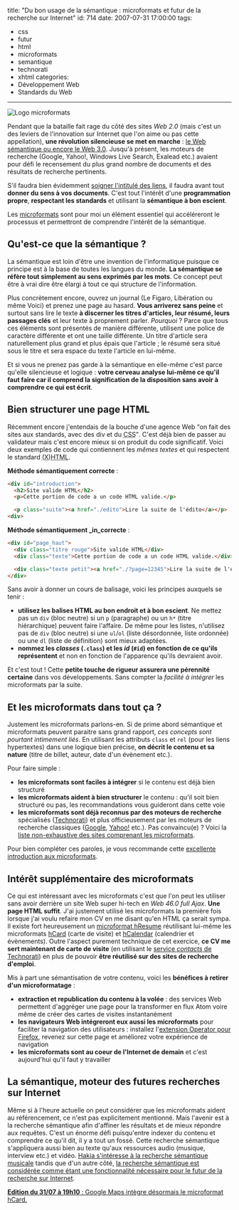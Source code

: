 title: "Du bon usage de la sémantique : microformats et futur de la recherche sur Internet"
id: 714
date: 2007-07-31 17:00:00
tags:
- css
- futur
- html
- microformats
- semantique
- technorati
- xhtml
categories:
- Développement Web
- Standards du Web
---

![Logo microformats](https://oncletom.io/images/2007/07/logo-microformats.gif)

Pendant que la bataille fait rage du côté des sites _Web 2.0_ (mais c'est un des leviers de l'innovation sur Internet que l'on aime ou pas cette appellation), **une révolution silencieuse se met en marche** : [le Web sémantique ou encore le Web 3.0](http://affordance.typepad.com/mon_weblog/2006/11/web_30_donnes_o.html).
Jusqu'à présent, les moteurs de recherche (Google, Yahoo!, Windows Live Search, Exalead etc.) avaient pour défi le recensement du plus grand nombre de documents et des résultats de recherche pertinents.

S'il faudra bien évidemment [soigner l'intitulé des liens](http://fr.opquast.com/bonnes-pratiques/fiche/167), il faudra avant tout **donner du sens à vos documents**. C'est tout l'intérêt d'une **programmation propre**, **respectant les standards** et utilisant la **sémantique à bon escient**.

Les [microformats](http://microformats.org) sont pour moi un élément essentiel qui accéléreront le processus et permettront de comprendre l'intérêt de la sémantique.
<!--more-->

## Qu'est-ce que la sémantique ?

La sémantique est loin d'être une invention de l'informatique puisque ce principe est à la base de toutes les langues du monde. **La sémantique se réfère tout simplement au sens exprimés par les mots**. Ce concept peut être à vrai dire être élargi à tout ce qui structure de l'information.

Plus concrètement encore, ouvrez un journal (Le Figaro, Libération ou même Voici) et prenez une page au hasard. **Vous arriverez sans peine** et surtout sans lire le texte **à discerner les titres d'articles, leur résumé, leurs passages clés** et leur texte à proprement parler. _Pourquoi_ ? Parce que tous ces éléments sont présentés de manière différente, utilisent une police de caractère différente et ont une taille différente. Un titre d'article sera naturellement plus grand et plus épais que l'article ; le résumé sera situé sous le titre et sera espace du texte l'article en lui-même.

Et si vous ne prenez pas garde à la sémantique en elle-même c'est parce qu'elle silencieuse et logique : **votre cerveau analyse lui-même ce qu'il faut faire car il comprend la signification de la disposition sans avoir à comprendre ce qui est écrit**.

## Bien structurer une page HTML

Récemment encore j'entendais de la bouche d'une agence Web <q>on fait des sites aux standards, avec des div et du <acronym title="Cascading Style Sheet">CSS</acronym></q>. C'est déjà bien de passer au validateur mais c'est encore mieux si on produit du code significatif.
Voici deux exemples de code qui contiennent les _mêmes textes_ et qui respectent le standard <acronym title="eXtensible HyperText Markup Language">(X)HTML</acronym>.

**Méthode sémantiquement correcte** :

```html
<div id="introduction">
  <h2>Site valide HTML</h2>
  <p>Cette portion de code a un code HTML valide.</p>

  <p class="suite"><a href="./edito">Lire la suite de l'édito</a></p>
<div>
```

**Méthode sémantiquement _in_correcte** :

```html
<div id="page_haut">
  <div class="titre rouge">Site valide HTML</div>
  <div class="texte">Cette portion de code a un code HTML valide.</div>

  <div class="texte petit"><a href="./?page=12345">Lire la suite de l'édito</a></div>
</div>
```

Sans avoir à donner un cours de balisage, voici les principes auxquels se tenir :

*   **utilisez les balises HTML au bon endroit et à bon escient**. Ne mettez pas un `div` (bloc neutre) si un `p` (paragraphe) ou un `h*` (titre hiérarchique) peuvent faire l'affaire. De même pour les listes, n'utilisez pas de `div` (bloc neutre) si une `ul`/`ol` (liste désordonnée, liste ordonnée) ou une `dl` (liste de définition) sont mieux adaptées.
*   **nommez les _classes_ (`.class`) et les _id_ (`#id`) en fonction de ce qu'ils représentent** et non en fonction de l'apparence qu'ils devraient avoir.

Et c'est tout ! Cette **petite touche de rigueur assurera une pérennité certaine** dans vos développements. Sans compter la _facilité à intégrer_ les microformats par la suite.

## Et les microformats dans tout ça ?

Justement les microformats parlons-en. Si de prime abord sémantique et microformats peuvent paraitre sans grand rapport, _ces concepts sont pourtant intimement liés_. En utilisant les attributs `class` et `rel` (pour les liens hypertextes) dans une logique bien précise, **on décrit le contenu et sa nature** (titre de billet, auteur, date d'un évènement etc.).

Pour faire simple :

*   **les microformats sont faciles à intégrer** si le contenu est déjà bien structuré
*   **les microformats aident à bien structurer** le contenu : qu'il soit bien structuré ou pas, les recommandations vous guideront dans cette voie
*   **les microformats sont déjà reconnus par des moteurs de recherche** spécialisés ([Technorati](http://technorati.com/)) et plus officieusement par les moteurs de recherche classiques ([Google](http://www.google.com), [Yahoo!](http://search.yahoo.com) etc.). Pas convaincu(e) ? Voici la [liste non-exhaustive des sites comprenant les microformats](http://microformats.org/wiki/implementations-fr).

Pour bien compléter ces paroles, je vous recommande cette [excellente introduction aux microformats](http://fredericdevillamil.com/presentations/2006/que-sont-les-microformats/index.html).

## Intérêt supplémentaire des microformats

Ce qui est intéressant avec les microformats c'est que l'on peut les utiliser sans avoir derrière un site Web super hi-tech en _Web 46.0 full Ajax_. **Une page HTML suffit**. J'ai justement utilisé les microformats la première fois lorsque j'ai voulu refaire mon CV en me disant qu'en HTML ça serait sympa. Il existe fort heureusement un [microformat hResume](http://microformats.org/wiki/hresume) réutilisant lui-même les microformats [hCard](http://microformats.org/wiki/hcard) (carte de visite) et [hCalendar](http://microformats.org/wiki/hcalendar) (calendrier et évènements).
Outre l'aspect purement technique de cet exercice, **ce CV me sert maintenant de carte de visite** (en utilisant le [service _contacts_ de Technorati](http://technorati.com/contacts/)) en plus de pouvoir **être réutilisé sur des sites de recherche d'emploi**.

Mis à part une sémantisation de votre contenu, voici les **bénéfices à retirer d'un microformatage** :

*   **extraction et republication du contenu à la volée** : des services Web permettent d'aggréger une page pour la transformer en flux Atom voire même de créer des cartes de visites instantanément
*   **les navigateurs Web intégreront eux aussi les microformats** pour faciliter la navigation des utilisateurs : installez l'[extension Operator pour Firefox](https://addons.mozilla.org/fr/firefox/addon/4106), revenez sur cette page et améliorez votre expérience de navigation
*   **les microformats sont au coeur de l'Internet de demain** et c'est aujourd'hui qu'il faut y travailler

## La sémantique, moteur des futures recherches sur Internet

Même si à l'heure actuelle on peut considérer que les microformats aident au référencement, ce n'est pas explicitement mentionné. Mais l'avenir est à la recherche sémantique afin d'affiner les résultats et de mieux répondre aux requêtes. C'est un énorme défi puisqu'entre indexer du contenu et comprendre ce qu'il dit, il y a tout un fossé. Cette recherche sémantique s'appliquera aussi bien au texte qu'aux ressources audio (musique, interview etc.) et vidéo.
[Hakia s'intéresse à la recherche sémantique musicale](http://arstechnica.com/articles/culture/hakia-semantic-search-set-to-music.ars) tandis que d'un autre côté, [la recherche sémantique est considérée comme étant une fonctionnalité nécessaire pour le futur de la recherche sur Internet](http://altsearchengines.com/2007/07/30/what-is-a-search-engine/).

<ins>**Edition du 31/07 à 19h10** : [Google Maps intègre désormais le microformat hCard](http://googlemapsapi.blogspot.com/2007/06/microformats-in-google-maps.html).</ins>